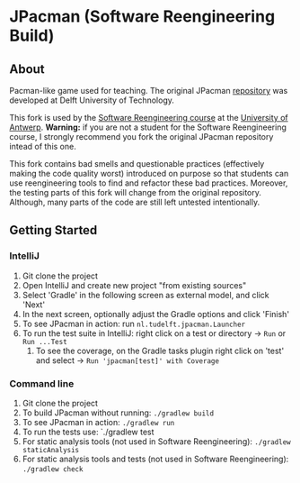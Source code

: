 # JPacman (Software Reengineering Build)

## About

Pacman-like game used for teaching. The original JPacman [repository](https://github.com/SERG-Delft/jpacman) was developed at Delft University of Technology.

This fork is used by the [Software Reengineering course](https://ansymore.uantwerpen.be/courses/software-reengineering) at the [University of Antwerp](https://www.uantwerpen.be/en/). **Warning:** if you are not a student for the Software Reengineering course, I strongly recommend you fork the original JPacman repository intead of this one.

This fork contains bad smells and questionable practices (effectively making the code quality worst) introduced on purpose so that students can use reengineering tools to find and refactor these bad practices. Moreover, the testing parts of this fork will change from the original repository. Although, many parts of the code are still left untested intentionally.

## Getting Started

### IntelliJ
1. Git clone the project
2. Open IntelliJ and create new project "from existing sources"
3. Select 'Gradle' in the following screen as external model, and click 'Next'
4. In the next screen, optionally adjust the Gradle options and click 'Finish'
5. To see JPacman in action: run `nl.tudelft.jpacman.Launcher`
6. To run the test suite in IntelliJ: right click on a test or directory -> `Run` or `Run ...Test`
    1. To see the coverage, on the Gradle tasks plugin right click on 'test' and select -> `Run 'jpacman[test]' with Coverage` 

### Command line
1. Git clone the project
2. To build JPacman without running: `./gradlew build`
3. To see JPacman in action: `./gradlew run`
4. To run the tests use: `./gradlew test 
5. For static analysis tools (not used in Software Reengineering): `./gradlew staticAnalysis`
6. For static analysis tools and tests (not used in Software Reengineering): `./gradlew check`
